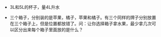 - 3L和5L的杯子，量4L升水

- 三个箱子，分别装的是苹果，橘子，苹果和橘子。有三个同样的牌子分别放置在三个箱子上，但是位置都放错了。问：让你选择箱子拿水果，最少拿几次可以区分出来每个箱子里面放的是什么？
